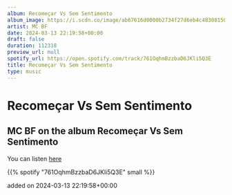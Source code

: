 ```yaml
---
album: Recomeçar Vs Sem Sentimento
album_image: https://i.scdn.co/image/ab67616d0000b2734f27d6eb4c48308150a1b952
artist: MC BF
date: 2024-03-13 22:19:58+00:00
draft: false
duration: 112318
preview_url: null
spotify_url: https://open.spotify.com/track/761OqhmBzzbaD6JKli5Q3E
title: Recomeçar Vs Sem Sentimento
type: music
---
```



# Recomeçar Vs Sem Sentimento

## MC BF on the album Recomeçar Vs Sem Sentimento

You can listen [here](https://open.spotify.com/track/761OqhmBzzbaD6JKli5Q3E)

{{% spotify "761OqhmBzzbaD6JKli5Q3E" small %}}

added on 2024-03-13 22:19:58+00:00